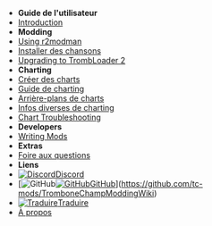 - **Guide de l'utilisateur**
- [Introduction](./)
- **Modding**
- [Using r2modman](installing-r2modman)
- [Installer des chansons](installing-songs)
- [Upgrading to TrombLoader 2](migrating-to-v2)
- **Charting**
- [Créer des charts](creating-charts)
- [Guide de charting](charting-guidelines)
- [Arrière-plans de charts](chart-backgrounds)
- [Infos diverses de charting](misc-charting-info)
- [Chart Troubleshooting](chart-troubleshooting)
- **Developers**
- [Writing Mods](writing-mods)
- **Extras**
- [Foire aux questions](faq)
- **Liens**
- [![Discord](https://icongr.am/simple/discord.svg?colored&size=16)Discord](https://discord.gg/KVzKRsbetJ)
- [![GitHub](https://icongr.am/simple/github.svg?color=808080&size=16)[![GitHub](https://icongr.am/simple/github.svg?color=808080&size=16)GitHub](https://github.com/tc-mods/TromboneChampModdingWiki)](https://github.com/tc-mods/TromboneChampModdingWiki)
- [![Traduire](https://icongr.am/material/translate.svg?color=808080&size=16)Traduire](https://crowdin.com/project/trombone-champ-modding-wiki)
- [À propos](about)
